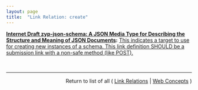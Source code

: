 ```yaml
---
layout: page
title:  "Link Relation: create"
---
```


**[Internet Draft zyp-json-schema: A JSON Media Type for Describing the Structure and Meaning of JSON Documents](/specs/IETF/I-D/zyp-json-schema "JSON (JavaScript Object Notation) Schema defines the media type &#34;application/schema+json&#34;, a JSON based format for defining the structure of JSON data. JSON Schema provides a contract for what JSON data is required for a given application and how to interact with it. JSON Schema is intended to define validation, documentation, hyperlink navigation, and interaction control of JSON data."):** [This indicates a target to use for creating new instances of a schema. This link definition SHOULD be a submission link with a non-safe method (like POST).](http://tools.ietf.org/html/draft-zyp-json-schema#section-6.1.1.2 "Read documentation for Link Relation &#34;create&#34;")

<br/>
<hr/>

<p style="text-align: right">Return to list of all ( <a href="../link-relations">Link Relations</a> | <a href="../">Web Concepts</a> )</p>